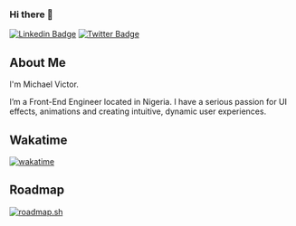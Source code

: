 ### Hi there 👋

[![Linkedin Badge](https://img.shields.io/badge/-micahaelvictor-blue?style=for-the-badge&logo=Linkedin&logoColor=white&link=https://www.linkedin.com/in/michael-victor-57615925a/)](https://www.linkedin.com/in/michael-victor-57615925a/) [![Twitter Badge](https://img.shields.io/badge/-YourmixJNR-1ca0f1?style=for-the-badge&logo=twitter&logoColor=white&link=https://twitter.com/YourmixJNR)](https://twitter.com/YourmixJNR)

## About Me

I'm Michael Victor.

I’m a Front-End Engineer located in Nigeria. I have a serious passion for UI effects, animations and creating intuitive, dynamic user experiences.

## Wakatime

[![wakatime](https://wakatime.com/badge/user/68a7e582-ae3d-4996-b4d8-f6769baec513.svg)](https://wakatime.com/@68a7e582-ae3d-4996-b4d8-f6769baec513)

## Roadmap

[![roadmap.sh](https://api.roadmap.sh/v1-badge/wide/64808eb940cee644b2893862?variant=dark&roadmaps=frontend)](https://roadmap.sh)

